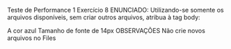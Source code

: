Teste de Performance 1
Exercício 8
ENUNCIADO:
Utilizando-se somente os arquivos disponíveis, sem criar outros arquivos, atribua à tag body:

A cor azul
Tamanho de fonte de 14px
OBSERVAÇÕES
Não crie novos arquivos no Files